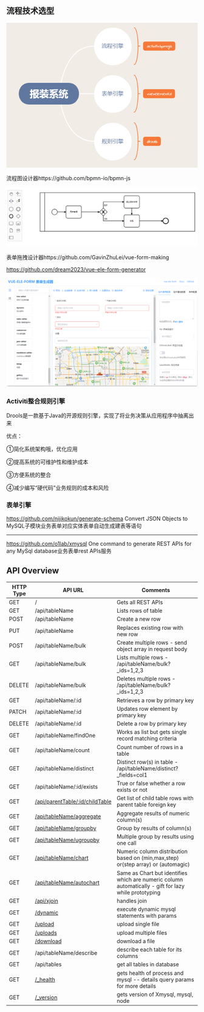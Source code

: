 ## 流程技术选型

![](../../imgs/image-20200327103701926.png)

流程图设计器https://github.com/bpmn-io/bpmn-js

![](../../imgs/image-20200326180254526.png)

表单拖拽设计器https://github.com/GavinZhuLei/vue-form-making

https://github.com/dream2023/vue-ele-form-generator

![](../../imgs/image-20200326180459530.png)

### Activiti整合规则引擎

 Drools是一款基于Java的开源规则引擎，实现了将业务决策从应用程序中抽离出来

 优点：

  ①简化系统架构哦，优化应用

  ②提高系统的可维护性和维护成本

  ③方便系统的整合

  ④减少编写“硬代码”业务规则的成本和风险





### 表单引擎

https://github.com/nijikokun/generate-schema Convert JSON Objects to MySQL子模块业务表单对应实体表单自动生成建表等语句

------

https://github.com/o1lab/xmysql One command to generate REST APIs for any MySql database业务表单rest APIs服务

## API Overview

| HTTP Type | API URL                                                      | Comments                                                     |
| --------- | ------------------------------------------------------------ | ------------------------------------------------------------ |
| GET       | /                                                            | Gets all REST APIs                                           |
| GET       | /api/tableName                                               | Lists rows of table                                          |
| POST      | /api/tableName                                               | Create a new row                                             |
| PUT       | /api/tableName                                               | Replaces existing row with new row                           |
| POST      | /api/tableName/bulk                                          | Create multiple rows - send object array in request body     |
| GET       | /api/tableName/bulk                                          | Lists multiple rows - /api/tableName/bulk?_ids=1,2,3         |
| DELETE    | /api/tableName/bulk                                          | Deletes multiple rows - /api/tableName/bulk?_ids=1,2,3       |
| GET       | /api/tableName/:id                                           | Retrieves a row by primary key                               |
| PATCH     | /api/tableName/:id                                           | Updates row element by primary key                           |
| DELETE    | /api/tableName/:id                                           | Delete a row by primary key                                  |
| GET       | /api/tableName/findOne                                       | Works as list but gets single record matching criteria       |
| GET       | /api/tableName/count                                         | Count number of rows in a table                              |
| GET       | /api/tableName/distinct                                      | Distinct row(s) in table - /api/tableName/distinct?_fields=col1 |
| GET       | /api/tableName/:id/exists                                    | True or false whether a row exists or not                    |
| GET       | [/api/parentTable/:id/childTable](https://github.com/o1lab/xmysql#relational-tables) | Get list of child table rows with parent table foreign key   |
| GET       | [/api/tableName/aggregate](https://github.com/o1lab/xmysql#aggregate-functions) | Aggregate results of numeric column(s)                       |
| GET       | [/api/tableName/groupby](https://github.com/o1lab/xmysql#group-by-having-as-api) | Group by results of column(s)                                |
| GET       | [/api/tableName/ugroupby](https://github.com/o1lab/xmysql#union-of-multiple-group-by-statements) | Multiple group by results using one call                     |
| GET       | [/api/tableName/chart](https://github.com/o1lab/xmysql#chart) | Numeric column distribution based on (min,max,step) or(step array) or (automagic) |
| GET       | [/api/tableName/autochart](https://github.com/o1lab/xmysql#autochart) | Same as Chart but identifies which are numeric column automatically - gift for lazy while prototyping |
| GET       | [/api/xjoin](https://github.com/o1lab/xmysql#xjoin)          | handles join                                                 |
| GET       | [/dynamic](https://github.com/o1lab/xmysql#run-dynamic-queries) | execute dynamic mysql statements with params                 |
| GET       | [/upload](https://github.com/o1lab/xmysql#upload-single-file) | upload single file                                           |
| GET       | [/uploads](https://github.com/o1lab/xmysql#upload-multiple-files) | upload multiple files                                        |
| GET       | [/download](https://github.com/o1lab/xmysql#download-file)   | download a file                                              |
| GET       | /api/tableName/describe                                      | describe each table for its columns                          |
| GET       | /api/tables                                                  | get all tables in database                                   |
| GET       | [/_health](https://github.com/o1lab/xmysql#health)           | gets health of process and mysql -- details query params for more details |
| GET       | [/_version](https://github.com/o1lab/xmysql#version)         | gets version of Xmysql, mysql, node                          |